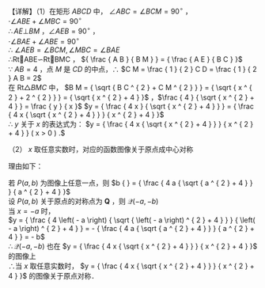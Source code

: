 【详解】（1）在矩形 $A B C D$ 中， $\angle A B C = \angle B C M = 9 0 ^ { \circ }$ ，  
$\cdot \angle A B E + \angle M B C = 9 0 ^ { \circ }$   
$\therefore A E \bot B M$ ，$\angle A E B = 9 0 ^ { \circ }$ ，  
$\cdot \angle B A E + \angle A B E = 9 0 ^ { \circ }$   
∴ $\angle A E B = \angle B C M , \angle M B C = \angle B A E$   
∴RtABE∽RtBMC ， ${ \frac { A B } { B M } } = { \frac { A E } { B C } }$   
∵ $A B = 4$ ，点 $M$ 是 $C D$ 的中点，∴ $C M = \frac { 1 } { 2 } C D = \frac { 1 } { 2 } A B = 2$   
在 ${ \mathrm { R t } } \triangle B M C$ 中， $B M = { \sqrt { B C ^ { 2 } + C M ^ { 2 } } } = { \sqrt { x ^ { 2 } + 2 ^ { 2 } } } = { \sqrt { x ^ { 2 } + 4 } }$ ，$\frac { 4 } { \sqrt { x ^ { 2 } + 4 } } = \frac { y } { x }$ $y = { \frac { 4 x } { \sqrt { x ^ { 2 } + 4 } } } = { \frac { 4 x { \sqrt { x ^ { 2 } + 4 } } } { x ^ { 2 } + 4 } }$   
∴ $y$ 关于 $x$ 的表达式为： $y = { \frac { 4 x { \sqrt { x ^ { 2 } + 4 } } } { x ^ { 2 } + 4 } } ( x > 0 ) .$

（2） $x$ 取任意实数时，对应的函数图像关于原点成中心对称

理由如下：

若 $P ( a , b )$ 为图像上任意一点，则 $b { } = { \frac { 4 a { \sqrt { a ^ { 2 } + 4 } } } { a ^ { 2 } + 4 } }$   
设 $P ( a , b )$ 关于原点的对称点为 $\boldsymbol { Q }$ ，则 $\mathcal { Q } ( - a , - b )$   
当 $x = - a$ 时，  
$y = { \frac { 4 \left( - a \right) { \sqrt { \left( - a \right) ^ { 2 } + 4 } } } { \left( - a \right) ^ { 2 } + 4 } } = - { \frac { 4 a { \sqrt { a ^ { 2 } + 4 } } } { a ^ { 2 } + 4 } } = - b$   
$\therefore \mathcal { Q } ( - a , - b )$ 也在 $y = { \frac { 4 x { \sqrt { x ^ { 2 } + 4 } } } { x ^ { 2 } + 4 } }$ 的图像上  
∴当 $x$ 取任意实数时， $y = { \frac { 4 x { \sqrt { x ^ { 2 } + 4 } } } { x ^ { 2 } + 4 } }$ 的图像关于原点对称．  
